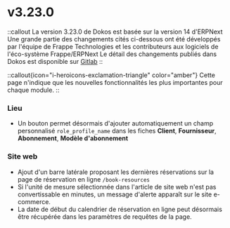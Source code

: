 # v3.23.0

::callout
La version 3.23.0 de Dokos est basée sur la version 14 d'ERPNext
Une grande partie des changements cités ci-dessous ont été développés par l'équipe de Frappe Technologies et les contributeurs aux logiciels de l'éco-système Frappe/ERPNext
Le détail des changements publiés dans Dokos est disponible sur [Gitlab](https://gitlab.com/dokos/dokos/-/releases/v3.23.0)
::

::callout{icon="i-heroicons-exclamation-triangle" color="amber"}
Cette page n'indique que les nouvelles fonctionnalités les plus importantes pour chaque module.
::

### Lieu

- Un bouton permet désormais d'ajouter automatiquement un champ personnalisé `role_profile_name` dans les fiches **Client**, **Fournisseur**, **Abonnement**, **Modèle d'abonnement**


### Site web

- Ajout d'un barre latérale proposant les dernières réservations sur la page de réservation en ligne `/book-resources`  
- Si l'unité de mesure sélectionnée dans l'article de site web n'est pas convertissable en minutes, un message d'alerte apparaît sur le site e-commerce.  
- La date de début du calendrier de réservation en ligne peut désormais être récupérée dans les paramètres de requêtes de la page.  